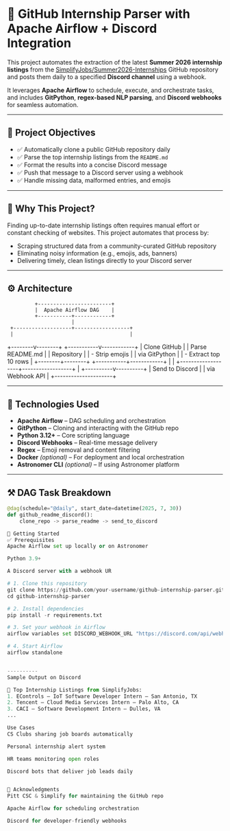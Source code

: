
# 🚀 GitHub Internship Parser with Apache Airflow + Discord Integration

This project automates the extraction of the latest **Summer 2026 internship listings** from the [SimplifyJobs/Summer2026-Internships](https://github.com/SimplifyJobs/Summer2026-Internships) GitHub repository and posts them daily to a specified **Discord channel** using a webhook.

It leverages **Apache Airflow** to schedule, execute, and orchestrate tasks, and includes **GitPython**, **regex-based NLP parsing**, and **Discord webhooks** for seamless automation.

---

## 📌 Project Objectives

- ✅ Automatically clone a public GitHub repository daily  
- ✅ Parse the top internship listings from the `README.md`  
- ✅ Format the results into a concise Discord message  
- ✅ Push that message to a Discord server using a webhook  
- ✅ Handle missing data, malformed entries, and emojis

---

## 🧠 Why This Project?

Finding up-to-date internship listings often requires manual effort or constant checking of websites. This project automates that process by:

- Scraping structured data from a community-curated GitHub repository
- Eliminating noisy information (e.g., emojis, ads, banners)
- Delivering timely, clean listings directly to your Discord server

---

## ⚙️ Architecture
             +------------------------+
             |  Apache Airflow DAG    |
             +-----------+------------+
                         |
     +-------------------+------------------+
     |                                      |
+--------v--------+ +-----------v------------+
| Clone GitHub | | Parse README.md |
| Repository | | - Strip emojis |
| via GitPython | | - Extract top 10 rows |
+--------+--------+ +-----------+------------+
| |
+-------------------+------------------+
|
+----------v----------+
| Send to Discord |
| via Webhook API |
+---------------------+


---

## 🧩 Technologies Used

- **Apache Airflow** – DAG scheduling and orchestration  
- **GitPython** – Cloning and interacting with the GitHub repo  
- **Python 3.12+** – Core scripting language  
- **Discord Webhooks** – Real-time message delivery  
- **Regex** – Emoji removal and content filtering  
- **Docker** *(optional)* – For deployment and local orchestration  
- **Astronomer CLI** *(optional)* – If using Astronomer platform


---

## ⚒️ DAG Task Breakdown

```python
@dag(schedule="@daily", start_date=datetime(2025, 7, 30))
def github_readme_discord():
    clone_repo -> parse_readme -> send_to_discord

🚀 Getting Started
✅ Prerequisites
Apache Airflow set up locally or on Astronomer

Python 3.9+

A Discord server with a webhook UR

# 1. Clone this repository
git clone https://github.com/your-username/github-internship-parser.git
cd github-internship-parser

# 2. Install dependencies
pip install -r requirements.txt

# 3. Set your webhook in Airflow
airflow variables set DISCORD_WEBHOOK_URL "https://discord.com/api/webhooks/..."

# 4. Start Airflow
airflow standalone


----------
Sample Output on Discord

🚀 Top Internship Listings from SimplifyJobs:
1. EControls — IoT Software Developer Intern — San Antonio, TX
2. Tencent — Cloud Media Services Intern — Palo Alto, CA
3. CACI — Software Development Intern — Dulles, VA
...

Use Cases
CS Clubs sharing job boards automatically

Personal internship alert system

HR teams monitoring open roles

Discord bots that deliver job leads daily


🤝 Acknowledgments
Pitt CSC & Simplify for maintaining the GitHub repo

Apache Airflow for scheduling orchestration

Discord for developer-friendly webhooks



